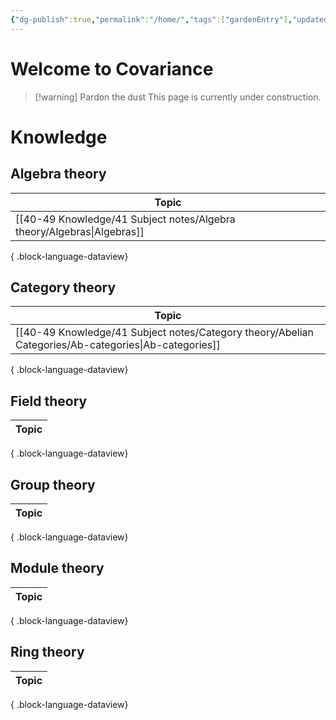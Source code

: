 ```yaml
---
{"dg-publish":true,"permalink":"/home/","tags":["gardenEntry"],"updated":"2024-07-21T09:11:07-07:00"}
---
```


# Welcome to Covariance

>[!warning] Pardon the dust
>This page is currently under construction.

# Knowledge

## Algebra theory

| Topic                                                                     |
| ------------------------------------------------------------------------- |
| [[40-49 Knowledge/41 Subject notes/Algebra theory/Algebras\|Algebras]] |

{ .block-language-dataview}

## Category theory

| Topic                                                                                                   |
| ------------------------------------------------------------------------------------------------------- |
| [[40-49 Knowledge/41 Subject notes/Category theory/Abelian Categories/Ab-categories\|Ab-categories]] |

{ .block-language-dataview}

## Field theory

| Topic |
| ----- |

{ .block-language-dataview}

## Group theory

| Topic |
| ----- |

{ .block-language-dataview}

## Module theory

| Topic |
| ----- |

{ .block-language-dataview}

## Ring theory

| Topic |
| ----- |

{ .block-language-dataview}


